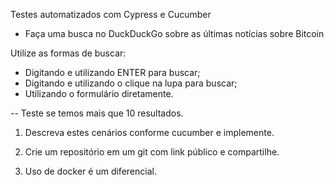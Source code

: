 Testes automatizados com Cypress e Cucumber

- Faça uma busca no DuckDuckGo sobre as últimas notícias sobre Bitcoin

Utilize as formas de buscar:
- Digitando e utilizando ENTER para buscar;
- Digitando e utilizando o clique na lupa para buscar;
- Utilizando o formulário diretamente.

-- Teste se temos mais que 10 resultados.

1) Descreva estes cenários conforme cucumber e implemente.

2) Crie um repositório em um git com link público e compartilhe.

3) Uso de docker é um diferencial.